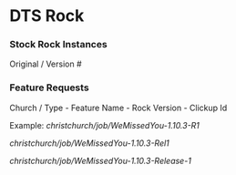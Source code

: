 # DTS Rock

### Stock Rock Instances
Original / Version #

### Feature Requests
Church / Type - Feature Name - Rock Version - Clickup Id

Example:
*christchurch/job/WeMissedYou-1.10.3-R1*

*christchurch/job/WeMissedYou-1.10.3-Rel1*

*christchurch/job/WeMissedYou-1.10.3-Release-1*
